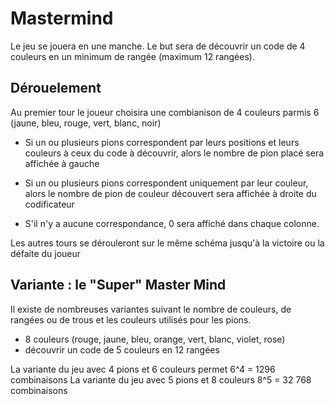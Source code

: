 # Mastermind

Le jeu se jouera en une manche.
Le but sera de découvrir un code de 4 couleurs en un minimum de rangée (maximum 12 rangées).

## Dérouelement

Au premier tour le joueur choisira une combianison de 4 couleurs parmis 6 (jaune, bleu, rouge, vert, blanc, noir)

- Si un ou plusieurs pions correspondent par leurs positions et leurs couleurs à ceux du code à découvrir, alors le nombre de pion placé sera affichée à gauche

- Si un ou plusieurs pions correspondent uniquement par leur couleur, alors le nombre de pion de couleur découvert sera affichée à droite du codificateur
  
- S'il n'y a aucune correspondance, 0 sera affiché dans chaque colonne.

Les autres tours se dérouleront sur le même schéma jusqu'à la victoire ou la défaite du joueur


## Variante : le "Super" Master Mind

Il existe de nombreuses variantes suivant le nombre de couleurs, de rangées ou de trous et les couleurs utilisés pour les pions.
- 8 couleurs (rouge, jaune, bleu, orange, vert, blanc, violet, rose)
- découvrir un code de 5 couleurs en 12 rangées

La variante du jeu avec 4 pions et 6 couleurs permet 6^4 = 1296 combinaisons
La variante du jeu avec 5 pions et 8 couleurs 8^5 = 32 768 combinaisons

